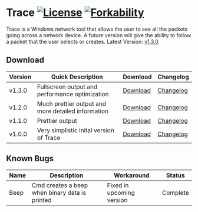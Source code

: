 # Trace [![License](http://img.shields.io/:license-mit-blue.svg)](http://doge.mit-license.org) [![Forkability](https://img.shields.io/badge/forkability-high-green.svg)](https://basicallydan.github.io/forkability/?u=Noviv&r=Trace)
Trace is a Windows network tool that allows the user to see all the packets going across a network device. A future version will give the ability to follow a packet that the user selects or creates. Latest Version: [v1.3.0](https://github.com/Noviv/Trace/releases/download/v1.3.0/Trace.exe)

## Download
Version | Quick Description | Download | Changelog
--- | --- | --- | ---
v1.3.0 | Fullscreen output and performance optimization | [Download](https://github.com/Noviv/Trace/releases/download/v1.3.0/Trace.exe) | [Changelog](https://github.com/Noviv/Trace/blob/master/CHANGELOG.md#v130)
v1.2.0 | Much prettier output and more detailed information | [Download](https://github.com/Noviv/Trace/releases/download/v1.2.0/Trace.exe) | [Changelog](https://github.com/Noviv/Trace/blob/master/CHANGELOG.md#v120)
v1.1.0 | Prettier output | [Download](https://github.com/Noviv/Trace/releases/download/v1.1.0/Trace.exe) | [Changelog](https://github.com/Noviv/Trace/blob/master/CHANGELOG.md#v110)
v1.0.0 | Very simplistic inital version of Trace | [Download](https://github.com/Noviv/Trace/releases/download/v1.0.0/Trace.exe) | [Changelog](https://github.com/Noviv/Trace/blob/master/CHANGELOG.md#v100)

## Known Bugs
Name | Description | Workaround | Status
--- | --- | --- | ---
Beep | Cmd creates a beep when binary data is printed | Fixed in upcoming version | Complete
